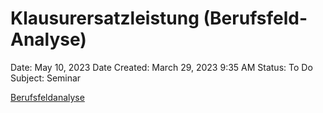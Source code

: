 # Klausurersatzleistung (Berufsfeld-Analyse)

Date: May 10, 2023
Date Created: March 29, 2023 9:35 AM
Status: To Do
Subject: Seminar

[Berufsfeldanalyse](../Seminar/Berufsfeldanalyse.md)